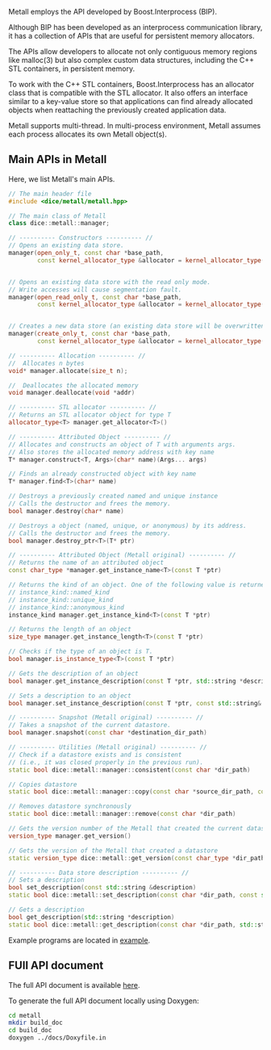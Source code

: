 Metall employs the API developed by Boost.Interprocess (BIP).

Although BIP has been developed as an interprocess communication library, it has a collection of APIs that are useful for persistent memory allocators.

The APIs allow developers to allocate not only contiguous memory regions like malloc(3) but also complex custom data structures, including the C++ STL
containers, in persistent memory.

To work with the C++ STL containers, Boost.Interprocess has an allocator class that is compatible with the STL allocator.
It also offers an interface similar to a key-value store so that applications can find already allocated objects when reattaching the previously created application data.

Metall supports multi-thread.
In multi-process environment, Metall assumes each process allocates its own Metall object(s).

## Main APIs in Metall

Here, we list Metall's main APIs.

```C++
// The main header file
#include <dice/metall/metall.hpp>

// The main class of Metall
class dice::metall::manager;

// ---------- Constructors ---------- //
// Opens an existing data store.
manager(open_only_t, const char *base_path,
        const kernel_allocator_type &allocator = kernel_allocator_type())


// Opens an existing data store with the read only mode.
// Write accesses will cause segmentation fault.
manager(open_read_only_t, const char *base_path,
        const kernel_allocator_type &allocator = kernel_allocator_type())


// Creates a new data store (an existing data store will be overwritten).
manager(create_only_t, const char *base_path,
        const kernel_allocator_type &allocator = kernel_allocator_type())

// ---------- Allocation ---------- //
//  Allocates n bytes
void* manager.allocate(size_t n);

//  Deallocates the allocated memory
void manager.deallocate(void *addr)

// ---------- STL allocator ---------- //
// Returns an STL allocator object for type T
allocator_type<T> manager.get_allocator<T>()

// ---------- Attributed Object ---------- //
// Allocates and constructs an object of T with arguments args.
// Also stores the allocated memory address with key name
T* manager.construct<T, Args>(char* name)(Args... args)

// Finds an already constructed object with key name
T* manager.find<T>(char* name)

// Destroys a previously created named and unique instance
// Calls the destructor and frees the memory.
bool manager.destroy(char* name)

// Destroys a object (named, unique, or anonymous) by its address.
// Calls the destructor and frees the memory.
bool manager.destroy_ptr<T>(T* ptr)

// ---------- Attributed Object (Metall original) ---------- //
// Returns the name of an attributed object
const char_type *manager.get_instance_name<T>(const T *ptr)

// Returns the kind of an object. One of the following value is returned:
// instance_kind::named_kind
// instance_kind::unique_kind
// instance_kind::anonymous_kind
instance_kind manager.get_instance_kind<T>(const T *ptr)

// Returns the length of an object
size_type manager.get_instance_length<T>(const T *ptr)

// Checks if the type of an object is T.
bool manager.is_instance_type<T>(const T *ptr)

// Gets the description of an object
bool manager.get_instance_description(const T *ptr, std::string *description)

// Sets a description to an object
bool manager.set_instance_description(const T *ptr, const std::string& description)

// ---------- Snapshot (Metall original) ---------- //
// Takes a snapshot of the current datastore.
bool manager.snapshot(const char *destination_dir_path)

// ---------- Utilities (Metall original) ---------- //
// Check if a datastore exists and is consistent
// (i.e., it was closed properly in the previous run).
static bool dice::metall::manager::consistent(const char *dir_path)

// Copies datastore
static bool dice::metall::manager::copy(const char *source_dir_path, const char *destination_dir_path)

// Removes datastore synchronously
static bool dice::metall::manager::remove(const char *dir_path)

// Gets the version number of the Metall that created the current datastore.
version_type manager.get_version()

// Gets the version of the Metall that created a datastore
static version_type dice::metall::get_version(const char_type *dir_path)

// ---------- Data store description ---------- //
// Sets a description
bool set_description(const std::string &description)
static bool dice::metall::set_description(const char *dir_path, const std::string &description)

// Gets a description
bool get_description(std::string *description)
static bool dice::metall::get_description(const char *dir_path, std::string *description)
```

Example programs are located in [example](https://github.com/LLNL/metall/tree/master/example).

## FUll API document

The full API document is available [here](https://software.llnl.gov/metall/api/).

To generate the full API document locally using Doxygen:

```bash
cd metall
mkdir build_doc
cd build_doc
doxygen ../docs/Doxyfile.in
```